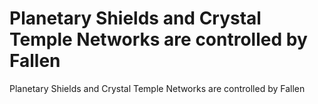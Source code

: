 # Planetary Shields and Crystal Temple Networks are controlled by Fallen

Planetary Shields and Crystal Temple Networks are controlled by Fallen